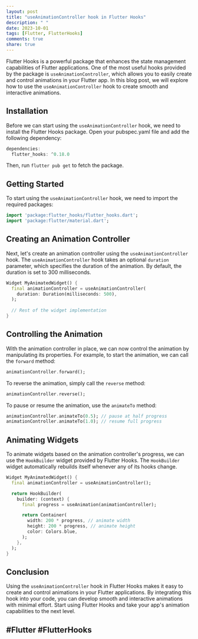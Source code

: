 ```yaml
---
layout: post
title: "useAnimationController hook in Flutter Hooks"
description: " "
date: 2023-10-01
tags: [Flutter, FlutterHooks]
comments: true
share: true
---
```


Flutter Hooks is a powerful package that enhances the state management capabilities of Flutter applications. One of the most useful hooks provided by the package is `useAnimationController`, which allows you to easily create and control animations in your Flutter app. In this blog post, we will explore how to use the `useAnimationController` hook to create smooth and interactive animations.

## Installation

Before we can start using the `useAnimationController` hook, we need to install the Flutter Hooks package. Open your pubspec.yaml file and add the following dependency:

```dart
dependencies:
  flutter_hooks: ^0.18.0
```

Then, run `flutter pub get` to fetch the package.

## Getting Started

To start using the `useAnimationController` hook, we need to import the required packages:

```dart
import 'package:flutter_hooks/flutter_hooks.dart';
import 'package:flutter/material.dart';
```

## Creating an Animation Controller

Next, let's create an animation controller using the `useAnimationController` hook. The `useAnimationController` hook takes an optional `duration` parameter, which specifies the duration of the animation. By default, the duration is set to 300 milliseconds.

```dart
Widget MyAnimatedWidget() {
  final animationController = useAnimationController(
    duration: Duration(milliseconds: 500),
  );
  
  // Rest of the widget implementation
}
```

## Controlling the Animation

With the animation controller in place, we can now control the animation by manipulating its properties. For example, to start the animation, we can call the `forward` method:

```dart
animationController.forward();
```

To reverse the animation, simply call the `reverse` method:

```dart
animationController.reverse();
```

To pause or resume the animation, use the `animateTo` method:

```dart
animationController.animateTo(0.5); // pause at half progress
animationController.animateTo(1.0); // resume full progress
```

## Animating Widgets

To animate widgets based on the animation controller's progress, we can use the `HookBuilder` widget provided by Flutter Hooks. The `HookBuilder` widget automatically rebuilds itself whenever any of its hooks change.

```dart
Widget MyAnimatedWidget() {
  final animationController = useAnimationController();

  return HookBuilder(
    builder: (context) {
      final progress = useAnimation(animationController);

      return Container(
        width: 200 * progress, // animate width
        height: 200 * progress, // animate height
        color: Colors.blue,
      );
    },
  );
}
```

## Conclusion

Using the `useAnimationController` hook in Flutter Hooks makes it easy to create and control animations in your Flutter applications. By integrating this hook into your code, you can develop smooth and interactive animations with minimal effort. Start using Flutter Hooks and take your app's animation capabilities to the next level.

## #Flutter #FlutterHooks